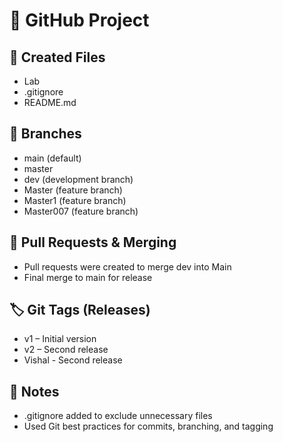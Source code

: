# 🚀 GitHub Project

## 📁 Created Files
- Lab
- .gitignore
- README.md

## 🌱 Branches
- main (default)
- master
- dev (development branch)
- Master (feature branch)
- Master1 (feature branch)
- Master007 (feature branch)
## 🔀 Pull Requests & Merging
- Pull requests were created to merge dev into Main
- Final merge to main for release

## 🏷️ Git Tags (Releases)
- v1 – Initial version
- v2 – Second release
- Vishal - Second release

## 📌 Notes
- .gitignore added to exclude unnecessary files
- Used Git best practices for commits, branching, and tagging
